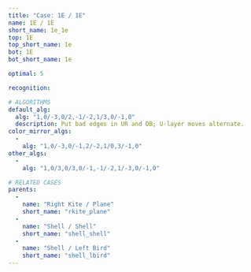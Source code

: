 ```yaml
---
title: "Case: 1E / 1E"
name: 1E / 1E
short_name: 1e_1e
top: 1E
top_short_name: 1e
bot: 1E
bot_short_name: 1e

optimal: 5

recognition:

# ALGORITHMS
default_alg:
  alg: "1,0/-3,0/2,-1/-2,1/3,0/-1,0"
  description: Put bad edges in UR and DB; U-layer moves alternate.
color_mirror_algs:
  -
    alg: "1,0/-3,0/-1,2/-2,1/0,3/-1,0"
other_algs:
  -
    alg: "1,0/3,0/3,0/-1,-1/-2,1/-3,0/-1,0"

# RELATED CASES
parents:
  -
    name: "Right Kite / Plane"
    short_name: "rkite_plane"
  -
    name: "Shell / Shell"
    short_name: "shell_shell"
  -
    name: "Shell / Left Bird"
    short_name: "shell_lbird"
---
```


